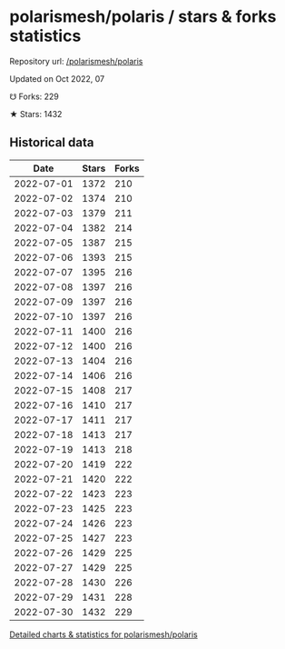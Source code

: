 # polarismesh/polaris / stars & forks statistics

Repository url: [/polarismesh/polaris](https://github.com/polarismesh/polaris)

Updated on Oct 2022, 07

☋ Forks: 229

★ Stars: 1432

## Historical data
| Date | Stars | Forks |
|------|-------|-------|
| 2022-07-01 | 1372 | 210 | 
| 2022-07-02 | 1374 | 210 | 
| 2022-07-03 | 1379 | 211 | 
| 2022-07-04 | 1382 | 214 | 
| 2022-07-05 | 1387 | 215 | 
| 2022-07-06 | 1393 | 215 | 
| 2022-07-07 | 1395 | 216 | 
| 2022-07-08 | 1397 | 216 | 
| 2022-07-09 | 1397 | 216 | 
| 2022-07-10 | 1397 | 216 | 
| 2022-07-11 | 1400 | 216 | 
| 2022-07-12 | 1400 | 216 | 
| 2022-07-13 | 1404 | 216 | 
| 2022-07-14 | 1406 | 216 | 
| 2022-07-15 | 1408 | 217 | 
| 2022-07-16 | 1410 | 217 | 
| 2022-07-17 | 1411 | 217 | 
| 2022-07-18 | 1413 | 217 | 
| 2022-07-19 | 1413 | 218 | 
| 2022-07-20 | 1419 | 222 | 
| 2022-07-21 | 1420 | 222 | 
| 2022-07-22 | 1423 | 223 | 
| 2022-07-23 | 1425 | 223 | 
| 2022-07-24 | 1426 | 223 | 
| 2022-07-25 | 1427 | 223 | 
| 2022-07-26 | 1429 | 225 | 
| 2022-07-27 | 1429 | 225 | 
| 2022-07-28 | 1430 | 226 | 
| 2022-07-29 | 1431 | 228 | 
| 2022-07-30 | 1432 | 229 | 


[Detailed charts & statistics for polarismesh/polaris](https://reviewgithub.com/rep/polarismesh/polaris)
